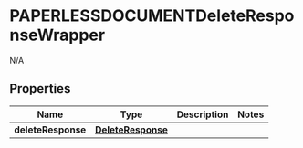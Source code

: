 

# PAPERLESSDOCUMENTDeleteResponseWrapper

N/A  

## Properties

| Name | Type | Description | Notes |
|------------ | ------------- | ------------- | -------------|
|**deleteResponse** | [**DeleteResponse**](DeleteResponse.md) |  |  |



